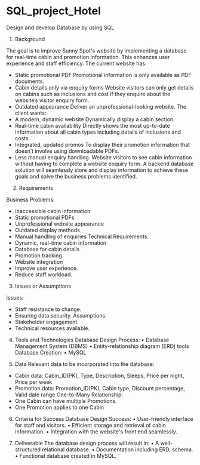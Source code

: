 # SQL_project_Hotel
Design and develop Database by using SQL

1.	Background

The goal is to improve Sunny Spot's website by implementing a database for real-time cabin and promotion information. This enhances user experience and staff efficiency.
The current website has:
-	Static promotional PDF
Promotional information is only available as PDF documents.
-	Cabin details only via enquiry forms
Website visitors can only get details on cabins such as inclusions and cost if they enquire about the website’s visitor enquiry form.
-	Outdated appearance
Deliver an unprofessional-looking website.
The client wants:
-	A modern, dynamic website
Dynamically display a cabin section.
-	Real-time cabin availability
Directly shows the most up-to-date information about all cabin types including details of inclusions and costs.
-	Integrated, updated promos
To display their promotion information that doesn’t involve using downloadable PDFs.
-	Less manual enquiry handling.
Website visitors to see cabin information without having to complete a website enquiry form.
A backend database solution will seamlessly store and display information to achieve these goals and solve the business problems identified.

 
2.	Requirements

Business Problems:
-	Inaccessible cabin information
-	Static promotional PDFs
-	Unprofessional website appearance
-	Outdated display methods
-	Manual handling of enquiries
Technical Requirements:
-	Dynamic, real-time cabin information
-	Database for cabin details
-	Promotion tracking
-	Website integration
-	Improve user experience.
-	Reduce staff workload.

3.	Issues or Assumptions

Issues:
-	Staff resistance to change.
-	Ensuring data security.
Assumptions:
-	Stakeholder engagement.
-	Technical resources available.

4.	Tools and Technologies
Database Design Process:
•	Database Management System (DBMS)
•	Entity-relationship diagram (ERD) tools
Database Creation:
•	MySQL 

5.	Data
Relevant data to be incorporated into the database:
-	Cabin data: Cabin_ID(PK), Type, Description, Sleeps, Price per night, Price per week
-	Promotion data: Promotion_ID(PK), Cabin type, Discount percentage, Valid date range
One-to-Many Relationship:
- One Cabin can have multiple Promotions.
- One Promotion applies to one Cabin

6.	Criteria for Success
Database Design Success:
•	User-friendly interface for staff and visitors.
•	Efficient storage and retrieval of cabin information.
•	Integration with the website's front end seamlessly.

7.	Deliverable
The database design process will result in:
•	A well-structured relational database.
•	Documentation including ERD, schema.
•	Functional database created in MySQL.
